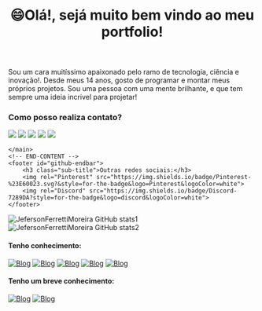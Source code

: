 <!-- WELLCOME -->
<body id="github-portfolio">
    <!-- MENU -->
    <header id="github-menu">
        <h1 class="title">😄Olá!, sejá muito bem vindo ao meu portfolio!</h1>
    </header>
    <!-- MAIN-CONTENT -->
    <main id="github-content">
        <section class="section-1">
            <p class="gh-description">
                Sou um cara muitíssimo apaixonado pelo ramo de tecnologia, ciência e inovação!.
                Desde meus 14 anos, gosto de programar e montar meus próprios projetos.
                Sou uma pessoa com uma mente brilhante, e que tem sempre uma ideia incrivel para projetar!
            </p>
            <div id="gh-contacts">
                <h3 class="sub-title">Como posso realiza contato?</h3>
                <img rel="Gmail" src="https://img.shields.io/badge/Gmail-D14836?style=for-the-badge&logo=gmail&logoColor=white">
                <img rel="WhatsApp" src="https://img.shields.io/badge/WhatsApp-25D366?style=for-the-badge&logo=whatsapp&logoColor=white" href="https://api.whatsapp.com/send?phone=5519989437565&text=Ol%C3%A1!%2C%20voc%C3%AA%20que%20veio%20pelo%20GitHub%2C%20esse%20%C3%A9%20meu%20contato%20oficial%20do%20WhatsApp!">
                <img rel="Facebook" src="https://img.shields.io/badge/Facebook-1877F2?style=for-the-badge&logo=facebook&logoColor=white">
                <img rel="Instagram" src="https://img.shields.io/badge/Instagram-E4405F?style=for-the-badge&logo=instagram&logoColor=white">
                <img rel="LinkedIn" src="https://img.shields.io/badge/LinkedIn-0077B5?style=for-the-badge&logo=linkedin&logoColor=white">
            </div>
        </section>
        
    </main>
    <!-- END-CONTENT -->
    <footer id="github-endbar">
        <h3 class="sub-title">Outras redes sociais:</h3>
        <img rel="Pinterest" src="https://img.shields.io/badge/Pinterest-%23E60023.svg?&style=for-the-badge&logo=Pinterest&logoColor=white">
        <img rel="Discord" src="https://img.shields.io/badge/Discord-7289DA?style=for-the-badge&logo=discord&logoColor=white">
    </footer>
</body>

![JefersonFerrettiMoreira GitHub stats1](https://github-readme-stats.vercel.app/api?username=JefersonFerrettiMoreira&show_icons=true&theme=transparent)
![JefersonFerrettiMoreira GitHub stats2](https://github-readme-stats.vercel.app/api/top-langs/?username=JefersonFerrettiMoreira&theme=blue-green)

#### Tenho conhecimento:
[![Blog](https://img.shields.io/badge/HTML5-E34F26?style=for-the-badge&logo=html5&logoColor=white)]()
[![Blog](https://img.shields.io/badge/CSS3-1572B6?style=for-the-badge&logo=css3&logoColor=white)]()
[![Blog](https://img.shields.io/badge/JavaScript-323330?style=for-the-badge&logo=javascript&logoColor=F7DF1E)]()
[![Blog](https://img.shields.io/badge/React-20232A?style=for-the-badge&logo=react&logoColor=61DAFB)]()
[![Blog](https://img.shields.io/badge/PHP-777BB4?style=for-the-badge&logo=php&logoColor=white)]()

#### Tenho um breve conhecimento:
[![Blog](https://img.shields.io/badge/Python-14354C?style=for-the-badge&logo=python&logoColor=white)]()
[![Blog](https://img.shields.io/badge/Lua-2C2D72?style=for-the-badge&logo=lua&logoColor=white)]()


